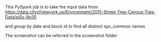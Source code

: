 This PySpark job is to take the input data from: https://data.cityofnewyork.us/Environment/2015-Street-Tree-Census-Tree-Data/pi5s-9p35 

and group by date and block id to find all distinct spc_common names

The screenshot can be referred in the screenshot folder

